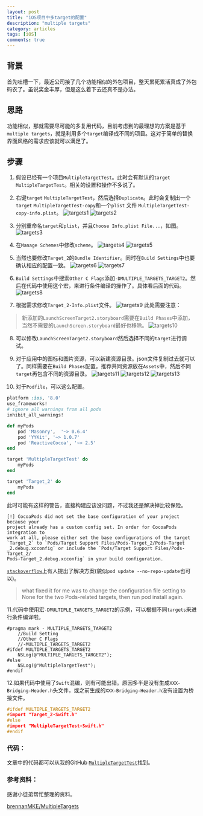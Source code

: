 ```yaml
---
layout: post
title: "iOS项目中多target的配置"
description: "multiple targets"
category: articles
tags: [iOS]
comments: true
---
```


## 背景

首先吐槽一下，最近公司接了几个功能相似的外包项目，整天累死累活真成了外包码农了。虽说奖金丰厚，但是这么着下去还真不是办法。

## 思路

功能相似，那就需要尽可能的多复用代码，目前考虑到的最理想的方案是基于`multiple targets`，就是利用多个`target`编译成不同的项目。这对于简单的替换界面风格的需求应该就可以满足了。

## 步骤

1. 假设已经有一个项目`MultipleTargetTest`。此时会有默认的`target` `MultipleTargetTest`。相关的设置和操作不多说了。

2. 右键`target` `MultipleTargetTest`，然后选择`Duplicate`。此时会复制出一个`target` `MultipleTargetTest-copy`和一个`plist` 文件 `MultipleTargetTest-copy-info.plist`。
![targets1](https://tonyh2021.github.io/images/20160616-multipletargets/targets1.png)
![targets2](https://tonyh2021.github.io/images/20160616-multipletargets/targets2.png)

3. 分别重命名`target`和`plist`，并且`Choose Info.plist File...`，如图。
![targets3](https://tonyh2021.github.io/images/20160616-multipletargets/targets3.png)

4. 在`Manage Schemes`中修改`scheme`。
![targets4](https://tonyh2021.github.io/images/20160616-multipletargets/targets4.png)
![targets5](https://tonyh2021.github.io/images/20160616-multipletargets/targets5.png)

5. 当然也要修改`Target_2`的`Bundle Identifier`。同时在`Build Settings`中也要确认相应的配置一致。
![targets6](https://tonyh2021.github.io/images/20160616-multipletargets/targets6.png)
![targets7](https://tonyh2021.github.io/images/20160616-multipletargets/targets7.png)

6. `Build Settings`中搜索`Other C Flags`添加`-DMULTIPLE_TARGETS_TARGET2`。然后在代码中使用这个宏，来进行条件编译的操作了。具体看后面的代码。
![targets8](https://tonyh2021.github.io/images/20160616-multipletargets/targets8.png)

7. 根据需求修改`Target_2-Info.plist`文件。
![targets9](https://tonyh2021.github.io/images/20160616-multipletargets/targets9.png)
此处需要注意：
> 新添加的`LaunchScreenTarget2.storyboard`需要在`Build Phases`中添加，当然不需要的`LaunchScreen.storyboard`最好也移除。
![targets10](https://tonyh2021.github.io/images/20160616-multipletargets/targets10.png)

8. 可以修改`LaunchScreenTarget2.storyboard`然后选择不同的`target`进行调试。

9. 对于应用中的图标和图片资源，可以新建资源目录。json文件复制过去就可以了。同样需要在`Build Phases`配置。推荐共同资源放在`Assets`中，然后不同`target`再包含不同的资源目录。
![targets11](https://tonyh2021.github.io/images/20160616-multipletargets/targets11.png)
![targets12](https://tonyh2021.github.io/images/20160616-multipletargets/targets12.png)
![targets13](https://tonyh2021.github.io/images/20160616-multipletargets/targets13.png)

10. 对于`Podfile`，可以这么配置。

```ruby
platform :ios, '8.0'
use_frameworks!
# ignore all warnings from all pods
inhibit_all_warnings!

def myPods
    pod 'Masonry',  '~> 0.6.4'
    pod 'YYKit', '~> 1.0.7'
    pod 'ReactiveCocoa', '~> 2.5'
end

target 'MultipleTargetTest' do
    myPods
end

target 'Target_2' do
    myPods
end
```

此时可能有这样的警告，直接构建应该没问题，不过我还是解决掉比较保险。

```
[!] CocoaPods did not set the base configuration of your project because your 
project already has a custom config set. In order for CocoaPods integration to 
work at all, please either set the base configurations of the target 
`Target_2` to `Pods/Target Support Files/Pods-Target_2/Pods-Target
_2.debug.xcconfig` or include the `Pods/Target Support Files/Pods-Target_2/
Pods-Target_2.debug.xcconfig` in your build configuration.
```

[`stackoverflow`](http://stackoverflow.com/questions/26287103/cocoapods-warning-cocoapods-did-not-set-the-base-configuration-of-your-project)上有人提出了解决方案(貌似`pod update --no-repo-update`也可以)。

> what fixed it for me was to change the configuration file setting to None for the two Pods-related targets, then run pod install again.

11.代码中使用宏`-DMULTIPLE_TARGETS_TARGET2`的示例，可以根据不同`targets`来进行条件编译啦。

```objc
#pragma mark - MULTIPLE_TARGETS_TARGET2
    //Build Setting
    //Other C Flags
    //-MULTIPLE_TARGETS_TARGET2
#ifdef MULTIPLE_TARGETS_TARGET2
    NSLog(@"MULTIPLE_TARGETS_TARGET2");
#else
    NSLog(@"MultipleTargetTest");
#endif
```

12.如果代码中使用了`Swift`混编，则有可能出错。原因多半是没有生成`XXX-Bridging-Header.h`头文件，或之前生成的`XXX-Bridging-Header.h`没有设置为桥接文件。

```c
#ifdef MULTIPLE_TARGETS_TARGET2
#import "Target_2-Swift.h"
#else
#import "MultipleTargetTest-Swift.h"
#endif
```


### 代码：
文章中的代码都可以从我的GitHub [`MultipleTargetTest`](https://github.com/tonyh2021/MultipleTargetTest)找到。

### 参考资料：

感谢小徒弟帮忙整理的资料。

[brennanMKE/MultipleTargets](https://github.com/brennanMKE/MultipleTargets)

